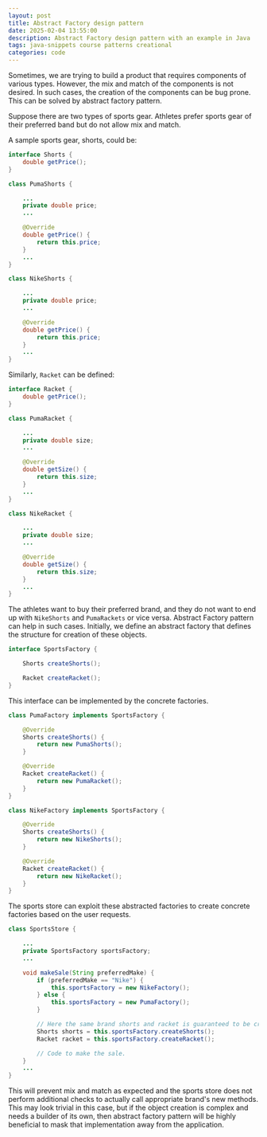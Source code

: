 ```yaml
---
layout: post
title: Abstract Factory design pattern
date: 2025-02-04 13:55:00
description: Abstract Factory design pattern with an example in Java
tags: java-snippets course patterns creational 
categories: code
--- 
```


Sometimes, we are trying to build a product that requires components of various types.
However, the mix and match of the components is not desired.
In such cases, the creation of the components can be bug prone.
This can be solved by abstract factory pattern.

Suppose there are two types of sports gear.
Athletes prefer sports gear of their preferred band but do not allow mix and match.

A sample sports gear, shorts, could be:

```java
interface Shorts {
    double getPrice();
}

class PumaShorts {

    ...
    private double price;
    ...

    @Override
    double getPrice() {
        return this.price;
    }
    ...
}

class NikeShorts {

    ...
    private double price;
    ...

    @Override
    double getPrice() {
        return this.price;
    }
    ...
}
```

Similarly, `Racket` can be defined:

```java
interface Racket {
    double getPrice();
}

class PumaRacket {

    ...
    private double size;
    ...

    @Override
    double getSize() {
        return this.size;
    }
    ...
}

class NikeRacket {

    ...
    private double size;
    ...

    @Override
    double getSize() {
        return this.size;
    }
    ...
}
```

The athletes want to buy their preferred brand, and they do not want to end up with `NikeShorts` and `PumaRackets` or vice versa.
Abstract Factory pattern can help in such cases.
Initially, we define an abstract factory that defines the structure for creation of these objects.

```java
interface SportsFactory {

    Shorts createShorts();

    Racket createRacket();
}
```

This interface can be implemented by the concrete factories.

```java
class PumaFactory implements SportsFactory {

    @Override
    Shorts createShorts() {
        return new PumaShorts();
    }

    @Override
    Racket createRacket() {
        return new PumaRacket();
    }
}

class NikeFactory implements SportsFactory {

    @Override
    Shorts createShorts() {
        return new NikeShorts();
    }

    @Override
    Racket createRacket() {
        return new NikeRacket();
    }
}
```

The sports store can exploit these abstracted factories to create concrete factories based on the user requests.

```java
class SportsStore {

    ...
    private SportsFactory sportsFactory;
    ...

    void makeSale(String preferredMake) {
        if (preferredMake == "Nike") {
            this.sportsFactory = new NikeFactory();
        } else {
            this.sportsFactory = new PumaFactory();
        }

        // Here the same brand shorts and racket is guaranteed to be created.
        Shorts shorts = this.sportsFactory.createShorts();
        Racket racket = this.sportsFactory.createRacket();

        // Code to make the sale.
    }
    ...
}
```

This will prevent mix and match as expected and the sports store does not perform additional checks to actually call appropriate brand's new methods.
This may look trivial in this case, but if the object creation is complex and needs a builder of its own, then abstract factory pattern will be highly beneficial to mask that implementation away from the application.
